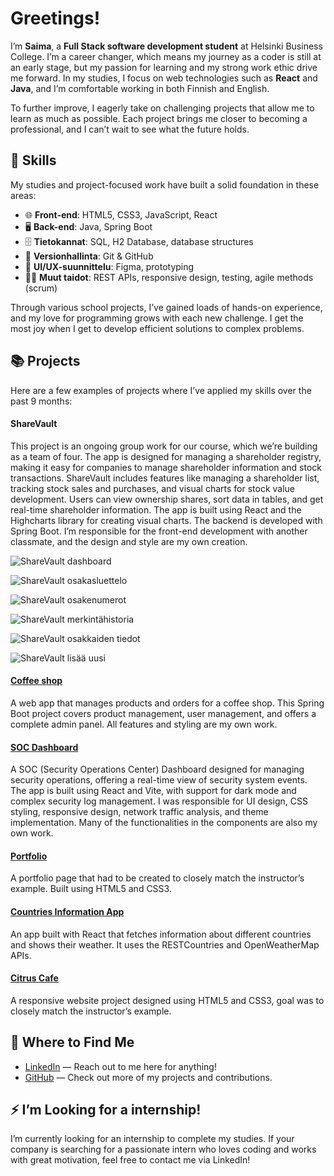# Greetings!

I’m **Saima**, a **Full Stack software development student** at Helsinki Business College. I’m a career changer, which means my journey as a coder is still at an early stage, but my passion for learning and my strong work ethic drive me forward. In my studies, I focus on web technologies such as **React** and **Java**, and I’m comfortable working in both Finnish and English.

To further improve, I eagerly take on challenging projects that allow me to learn as much as possible. Each project brings me closer to becoming a professional, and I can’t wait to see what the future holds.

## 🔧 Skills

My studies and project-focused work have built a solid foundation in these areas:

- 🌐 **Front-end**: HTML5, CSS3, JavaScript, React
- 🖥️ **Back-end**: Java, Spring Boot
- 🗄️ **Tietokannat**: SQL, H2 Database, database structures
- 🔄 **Versionhallinta**: Git & GitHub
- 🎨 **UI/UX-suunnittelu**: Figma, prototyping
- 🤸‍♀️ **Muut taidot**: REST APIs, responsive design, testing, agile methods (scrum)

Through various school projects, I’ve gained loads of hands-on experience, and my love for programming grows with each new challenge. I get the most joy when I get to develop efficient solutions to complex problems.

## 📚 Projects

Here are a few examples of projects where I’ve applied my skills over the past 9 months:

#### ShareVault
This project is an ongoing group work for our course, which we’re building as a team of four. The app is designed for managing a shareholder registry, making it easy for companies to manage shareholder information and stock transactions. ShareVault includes features like managing a shareholder list, tracking stock sales and purchases, and visual charts for stock value development. Users can view ownership shares, sort data in tables, and get real-time shareholder information. The app is built using React and the Highcharts library for creating visual charts. The backend is developed with Spring Boot. I’m responsible for the front-end development with another classmate, and the design and style are my own creation.

![ShareVault dashboard](images/sharevaul-chart_page.png)

![ShareVault osakasluettelo](images/sharevaul-ol_page.png)

![ShareVault osakenumerot](images/sharevault-on_page.png)

![ShareVault merkintähistoria](images/sharevault-mh_page.png)

![ShareVault osakkaiden tiedot](images/sharevault-ot_page.png)

![ShareVault lisää uusi](images/sharevault-lu_page.png)

#### [Coffee shop](https://github.com/Saima445/kahvikauppa)
A web app that manages products and orders for a coffee shop. This Spring Boot project covers product management, user management, and offers a complete admin panel. All features and styling are my own work.

#### [SOC Dashboard](https://github.com/IsratJahan13/official_soc_dashboard)
A SOC (Security Operations Center) Dashboard designed for managing security operations, offering a real-time view of security system events. The app is built using React and Vite, with support for dark mode and complex security log management. I was responsible for UI design, CSS styling, responsive design, network traffic analysis, and theme implementation. Many of the functionalities in the components are also my own work.

#### [Portfolio](https://github.com/Saima445/portfolio-saima)
A portfolio page that had to be created to closely match the instructor’s example. Built using HTML5 and CSS3.

#### [Countries Information App](https://github.com/Saima445/05-react-maiden-tiedot)
An app built with React that fetches information about different countries and shows their weather. It uses the RESTCountries and OpenWeatherMap APIs.

#### [Citrus Cafe](https://github.com/Saima445/09-citrus-cafe)
A responsive website project designed using HTML5 and CSS3, goal was to closely match the instructor’s example.

## 🚀 Where to Find Me

- [LinkedIn](https://www.linkedin.com/in/saimasalonen/) — Reach out to me here for anything!
- [GitHub](https://github.com/Saima445) — Check out more of my projects and contributions.

## ⚡  I’m Looking for a internship!

I’m currently looking for an internship to complete my studies. If your company is searching for a passionate intern who loves coding and works with great motivation, feel free to contact me via LinkedIn!
